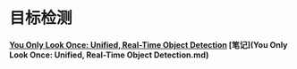 # 目标检测

#### [You Only Look Once: Unified, Real-Time Object Detection](https://arxiv.org/abs/1506.02640) [笔记](You Only Look Once: Unified, Real-Time Object Detection.md)

